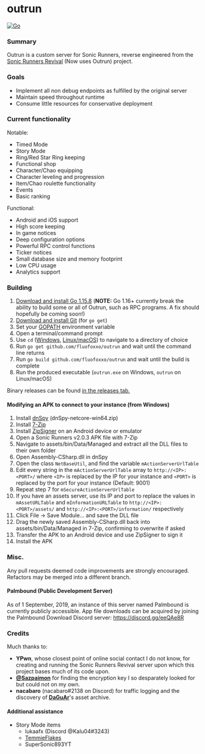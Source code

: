 # outrun
[![Go](https://github.com/tails2012timnew/outrun/actions/workflows/go.yml/badge.svg)](https://github.com/tails2012timnew/outrun/actions/workflows/go.yml)
### Summary

Outrun is a custom server for Sonic Runners, reverse engineered from the [Sonic Runners Revival](https://sonicrunners.com/) (Now uses Outrun) project.

### Goals

  - Implement all non debug endpoints as fulfilled by the original server
  - Maintain speed throughout runtime
  - Consume little resources for conservative deployment

### Current functionality

Notable:
  - Timed Mode
  - Story Mode
  - Ring/Red Star Ring keeping
  - Functional shop
  - Character/Chao equipping
  - Character leveling and progression
  - Item/Chao roulette functionality
  - Events
  - Basic ranking

Functional:
  - Android and iOS support
  - High score keeping
  - In game notices
  - Deep configuration options
  - Powerful RPC control functions
  - Ticker notices
  - Small database size and memory footprint
  - Low CPU usage
  - Analytics support

### Building

1. [Download and install Go 1.15.8](https://golang.org/dl/) (**NOTE:** Go 1.16+ currently break the ability to build some or all of Outrun, such as RPC programs. A fix should hopefully be coming soon!)
2. [Download and install Git](https://git-scm.com/downloads) (for `go get`)
3. Set your [GOPATH](https://github.com/golang/go/wiki/SettingGOPATH) environment variable
4. Open a terminal/command prompt
5. Use `cd` ([Windows,](https://www.digitalcitizen.life/command-prompt-how-use-basic-commands) [Linux/macOS](https://www.macworld.com/article/2042378/master-the-command-line-navigating-files-and-folders.html)) to navigate to a directory of choice
6. Run `go get github.com/fluofoxxo/outrun` and wait until the command line returns
7. Run `go build github.com/fluofoxxo/outrun` and wait until the build is complete
8. Run the produced executable (`outrun.exe` on Windows, `outrun` on Linux/macOS)

Binary releases can be found [in the releases tab.](https://github.com/fluofoxxo/outrun/releases)

#### Modifying an APK to connect to your instance (from Windows)

1. Install [dnSpy](https://github.com/0xd4d/dnSpy/releases) (dnSpy-netcore-win64.zip)
2. Install [7-Zip](https://www.7-zip.org/download.html)
3. Install [ZipSigner](https://www.apkmirror.com/apk/ken-ellinwood/zipsigner/zipsigner-3-4-release/zipsigner-3-4-android-apk-download/) on an Android device or emulator
4. Open a Sonic Runners v2.0.3 APK file with 7-Zip
5. Navigate to assets/bin/Data/Managed and extract all the DLL files to their own folder
6. Open Assembly-CSharp.dll in dnSpy
7. Open the class `NetBaseUtil`, and find the variable `mActionServerUrlTable `
8. Edit every string in the `mActionServerUrlTable` array to `http://<IP>:<PORT>/` where `<IP>` is replaced by the IP for your instance and `<PORT>` is replaced by the port for your instance (Default: 9001)
9. Repeat step 7 for `mSecureActionServerUrlTable`
10. If you have an assets server, use its IP and port to replace the values in `mAssetURLTable` and `mInformationURLTable` to `http://<IP>:<PORT>/assets/` and `http://<IP>:<PORT>/information/` respectively
11. Click File -> Save Module... and save the DLL file
12. Drag the newly saved Assembly-CSharp.dll back into assets/bin/Data/Managed in 7-Zip, confirming to overwrite if asked
13. Transfer the APK to an Android device and use ZipSigner to sign it
14. Install the APK


### Misc.

Any pull requests deemed code improvements are strongly encouraged. Refactors may be merged into a different branch.

#### Palmbound (Public Development Server)

As of 1 September, 2019, an instance of this server named Palmbound is currently publicly accessible. App file downloads can be acquired by joining the Palmbound Download Discord server: https://discord.gg/eeQAe8R

### Credits

Much thanks to:
  - **YPwn**, whose closest point of online social contact I do not know, for creating and running the Sonic Runners Revival server upon which this project bases much of its code upon.
  - **[@Sazpaimon](https://github.com/Sazpaimon)** for finding the encryption key I so desparately looked for but could not on my own.
  - **nacabaro** (nacabaro#2138 on Discord) for traffic logging and the discovery of **[DaGuAr](https://www.youtube.com/user/Gorila5)**'s asset archive.

#### Additional assistance
  - Story Mode items
    - lukaafx (Discord @Kalu04#3243)
    - [TemmieFlakes](https://twitter.com/pictochat3)
    - SuperSonic893YT
